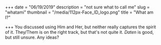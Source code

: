 +++
date = "06/19/2019"
description = "not sure what to call me"
slug = "whatami"
thumbnail = "/media/112px-Face_ID_logo.png"
title = "What am I?"

+++
You discussed using Him and Her, but neither really captures the spirit of it. They/Them is on the right track, but that's not quite it. _Daten_ is good, but still unsure. Any ideas?